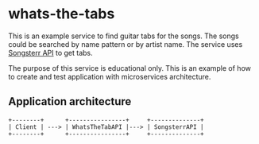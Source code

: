 # whats-the-tabs
This is an example service to find guitar tabs for the songs. The songs could be
searched by name pattern or by artist name. The service uses [Songsterr API](https://www.songsterr.com)
to get tabs.

The purpose of this service is educational only. This is an example of how to 
create and test application with microservices architecture. 

## Application architecture
```
+--------+      +----------------+     +--------------+
| Client | ---> | WhatsTheTabAPI |---> | SongsterrAPI |
+--------+      +----------------+     +--------------+
```